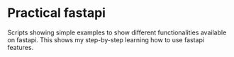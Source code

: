 # Practical fastapi

Scripts showing simple examples to show different functionalities available on fastapi. This shows my step-by-step learning how to use fastapi features. 
